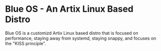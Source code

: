 # Blue OS - An Artix Linux Based Distro
Blue OS is a customizd Artix Linux based distro that is focused on performance, staying away from systemd, staying snappy, and focuses on the "KISS principle".
